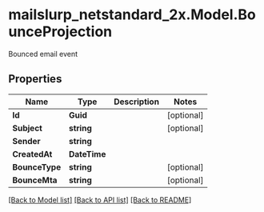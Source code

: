 # mailslurp_netstandard_2x.Model.BounceProjection
Bounced email event

## Properties

Name | Type | Description | Notes
------------ | ------------- | ------------- | -------------
**Id** | **Guid** |  | [optional] 
**Subject** | **string** |  | [optional] 
**Sender** | **string** |  | 
**CreatedAt** | **DateTime** |  | 
**BounceType** | **string** |  | [optional] 
**BounceMta** | **string** |  | [optional] 

[[Back to Model list]](../README#documentation-for-models) [[Back to API list]](../README#documentation-for-api-endpoints) [[Back to README]](../README)

